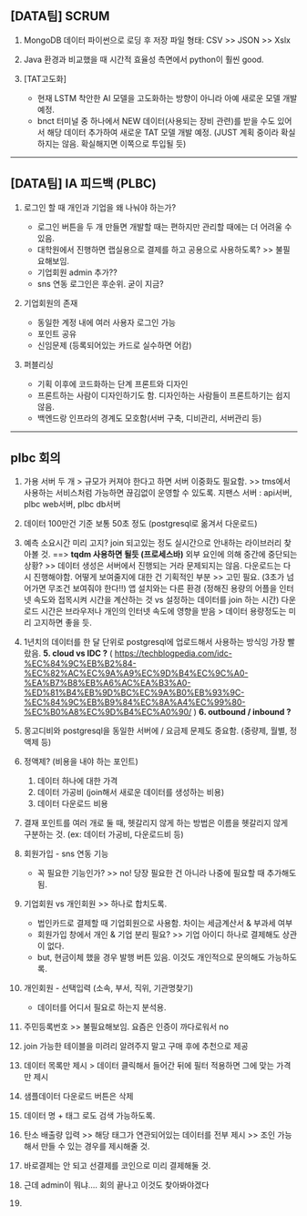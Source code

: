 ## [DATA팀] SCRUM

1. MongoDB 데이터 파이썬으로 로딩 후 저장 파일 형태: CSV >> JSON >> Xslx
   
2. Java 환경과 비교했을 때 시간적 효율성 측면에서 python이 훨씬 good.

3. [TAT고도화]
   - 현재 LSTM 착안한 AI 모델을 고도화하는 방향이 아니라 아예 새로운 모델 개발예정.
   - bnct 터미널 중 하나에서 NEW 데이터(사용되는 장비 관련)를 받을 수도 있어서
     해당 데이터 추가하여 새로운 TAT 모델 개발 예정. (JUST 계획 중이라 확실하지는 않음. 확실해지면 이쪽으로 투입될 듯)

---

## [DATA팀] IA 피드백 (PLBC)

1. 로그인 할 때 개인과 기업을 왜 나눠야 하는가?
   - 로그인 버튼을 두 개 만들면 개발할 때는 편하지만 관리할 때에는 더 어려울 수 있음.
   - 대학원에서 진행하면 랩실용으로 결제를 하고 공용으로 사용하도록?  >> 불필요해보임.
   - 기업회원 admin 추가??
   - sns 연동 로그인은 후순위. 굳이 지금?
   
3. 기업회원의 존재
   - 동일한 계정 내에 여러 사용자 로그인 가능
   - 포인트 공유
   - 신임문제 (등록되어있는 카드로 실수하면 어캄)

4. 퍼블리싱
   - 기획 이후에 코드화하는 단계 프론트와 디자인
   - 프론트하는 사람이 디자인하기도 함. 디자인하는 사람들이 프론트하기는 쉽지 않음.
   - 백엔드랑 인프라의 경계도 모호함(서버 구축, 디비관리, 서버관리 등)
  

---

## plbc 회의

1. 가용 서버 두 개 > 규모가 커져야 한다고 하면 서버 이중화도 필요함. >> tms에서 사용하는 서비스처럼 가능하면 끊김없이 운영할 수 있도록.
   지팬스 서버 : api서버, plbc web서버, plbc db서버
2. 데이터 100만건 기준 보통 50초 정도 (postgresql로 옮겨서 다운로드)
3. 예측 소요시간 미리 고지?
   join 되고있는 정도 실시간으로 안내하는 라이브러리 찾아볼 것. ==> **tqdm 사용하면 될듯 (프로세스바)**
   외부 요인에 의해 중간에 중단되는 상황? >> 데이터 생성은 서버에서 진행되는 거라 문제되지는 않음. 다운로드는 다시 진행해야함.
   어떻게 보여줄지에 대한 건 기획적인 부분 >> 고민 필요. (3초가 넘어가면 무조건 보여줘야 한다!!)
   앱 설치와는 다른 환경 (정해진 용량의 어플을 인터넷 속도와 접목시켜 시간을 계산하는 것 vs 설정하는 데이터를 join 하는 시간)
   다운로드 시간은 브라우저나 개인의 인터넷 속도에 영향을 받음 > 데이터 용량정도는 미리 고지하면 좋을 듯.
4. 1년치의 데이터를 한 달 단위로 postgresql에 업로드해서 사용하는 방식잉 가장 빨랐음.
**5. cloud vs IDC ?**
( https://techblogpedia.com/idc-%EC%84%9C%EB%B2%84-%EC%82%AC%EC%9A%A9%EC%9D%B4%EC%9C%A0-%EA%B7%B8%EB%A6%AC%EA%B3%A0-%ED%81%B4%EB%9D%BC%EC%9A%B0%EB%93%9C-%EC%84%9C%EB%B9%84%EC%8A%A4%EC%99%80-%EC%B0%A8%EC%9D%B4%EC%A0%90/ )
**6. outbound / inbound ?**
7. 몽고디비와 postgresql을 동일한 서버에 / 요금제 문제도 중요함. (중량제, 월별, 정액제 등)
8. 정액제? (비용을 내야 하는 포인트)
     1) 데이터 하나에 대한 가격
     2) 데이터 가공비 (join해서 새로운 데이터를 생성하는 비용)
     3) 데이터 다운로드 비용
9. 결재 포인트를 여러 개로 둘 때, 헷갈리지 않게 하는 방법은 이름을 헷갈리지 않게 구분하는 것.
   (ex: 데이터 가공비, 다운로드비 등)

10. 회원가입 - sns 연동 기능
    - 꼭 필요한 기능인가? >> no! 당장 필요한 건 아니라 나중에 필요할 때 추가해도 됨.
11. 기업회원 vs 개인회원 >> 하나로 합치도록.
    - 법인카드로 결제할 때 기업회원으로 사용함. 차이는 세금계산서 & 부과세 여부
    - 회원가입 창에서 개인 & 기업 분리 필요? >> 기업 아이디 하나로 결제해도 상관이 없다.
    - but, 현금이체 했을 경우 발행 버튼 있음. 이것도 개인적으로 문의해도 가능하도록.
12. 개인회원 - 선택입력 (소속, 부서, 직위, 기관명찾기)
    - 데이터를 어디서 필요로 하는지 분석용.
13. 주민등록번호 >> 불필요해보임. 요즘은 인증이 까다로워서 no
14. join 가능한 테이블을 미려리 알려주지 말고 구매 후에 추천으로 제공
15. 데이터 목록만 제시 > 데이터 클릭해서 들어간 뒤에 필터 적용하면 그에 맞는 가격만 제시
16. 샘플데이터 다운로드 버튼은 삭제
17. 데이터 명 + 태그 로도 검색 가능하도록.
18. 탄소 배출량 입력 >> 해당 태그가 연관되어있는 데이터를 전부 제시 >> 조인 가능해서 만들 수 있는 경우를 제시해줄 것.
19. 바로결제는 안 되고 선결제를 코인으로 미리 결제해둘 것.
20. 근데 admin이 뭐냐.... 회의 끝나고 이것도 찾아봐야겠다
21. 
